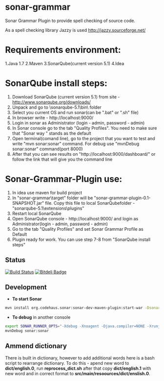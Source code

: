sonar-grammar 
=============

Sonar Grammar Plugin to provide spell checking of source code. 

As a spell checking library Jazzy is used http://jazzy.sourceforge.net/

Requirements environment:
==========================
1.Java 1.7
2.Maven
3.SonarQube(current version 5.1)
4.Idea

SonarQube install steps:
========================
1. Download SonarQube (current version 5.1) from site - http://www.sonarqube.org/downloads/
2. Unpack and go to \sonarqube-5.1\bin\ folder
3. Select you current OS and run sonar(can be ".bat" or ".sh" file)
4. In browser write -  http://localhost:9000/
5. Login in sonar as Administrator (login - admin, password - admin)
6. In Sonar console go to the tab "Quality Profiles". You need to make sure that "Sonar way " stands as the default
7. Open terminal(comand line), go to the project that you want to test and write "mvn sonar:sonar" command. For debug use "mvnDebug sonar:sonar" command(port 8000)
8. After that you can see results on "http://localhost:9000/dashboard/" or follow the link that will give you the command line

Sonar-Grammar-Plugin use:
=========================
1. In idea use maven for build project
2. In "sonar-grammar\target\" folder will be "sonar-grammar-plugin-0.1-SNAPSHOT.jar" file. Copy this file to local SonarQubefolder - "sonarqube-5.1\extensions\plugins\"
3. Restart local SonarQube
4. Open SonarQube console - http://localhost:9000/ and login as Administrator(login - admin, password - admin)
5. Go to the tab "Quality Profiles" and set Sonar Grammar Profile as Default
6. Plugin ready for work. You can use step 7-8 from "SonarQube install steps"


Status
------

[![Build Status](https://travis-ci.org/webdizz/sonar-grammar.png?branch=master)](https://travis-ci.org/webdizz/sonar-grammar)
[![Bitdeli Badge](https://d2weczhvl823v0.cloudfront.net/webdizz/sonar-grammar/trend.png)](https://bitdeli.com/free "Bitdeli Badge")

Development
-----------

* **To start Sonar**

```bash
mvn install org.codehaus.sonar:sonar-dev-maven-plugin:start-war -Dsonar.runtimeVersion=3.7.3 -Djava.io.tmpdir=/tmp
```
* **To debug** in another console

```bash
export SONAR_RUNNER_OPTS="-Xdebug -Xnoagent -Djava.compiler=NONE -Xrunjdwp:transport=dt_socket,server=y,suspend=y,address=8000"
mvnDebug sonar:sonar
```

Ammend dictionary
-----------

There is built in dictionary, however to add additional words here is a bash script to rearrange dictionary.
To do this - apend new word to **dict/english.0**, run **reprocess_dict.sh** after that copy **dict/english.1** with new word and in correct format to **src/main/resoources/dict/enslish.0**.



